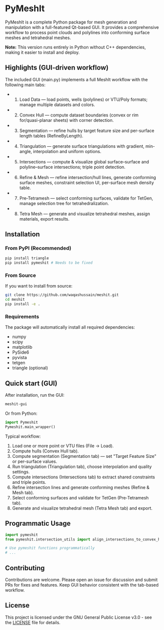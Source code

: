 # PyMeshIt

PyMeshIt is a complete Python package for mesh generation and manipulation with a full-featured Qt-based GUI. It provides a comprehensive workflow to process point clouds and polylines into conforming surface meshes and tetrahedral meshes.

**Note:** This version runs entirely in Python without C++ dependencies, making it easier to install and deploy.

## Highlights (GUI-driven workflow)

The included GUI (main.py) implements a full MeshIt workflow with the following main tabs:

- 1. Load Data — load points, wells (polylines) or VTU/Poly formats; manage multiple datasets and colors.
- 2. Convex Hull — compute dataset boundaries (convex or rim for/quasi-planar sheets) with corner detection.
- 3. Segmentation — refine hulls by target feature size and per-surface length tables (RefineByLength).
- 4. Triangulation — generate surface triangulations with gradient, min-angle, interpolation and uniform options.
- 5. Intersections — compute & visualize global surface–surface and polyline–surface intersections; triple point detection.
- 6. Refine & Mesh — refine intersection/hull lines, generate conforming surface meshes, constraint selection UI, per-surface mesh density table.
- 7. Pre‑Tetramesh — select conforming surfaces, validate for TetGen, manage selection tree for tetrahedralization.
- 8. Tetra Mesh — generate and visualize tetrahedral meshes, assign materials, export results.


## Installation

### From PyPI (Recommended)

```bash
pip install triangle
pip install pymeshit # Needs to be fixed
```

### From Source

If you want to install from source:

```bash
git clone https://github.com/waqashussain/meshit.git
cd meshit
pip install -e .
```

### Requirements

The package will automatically install all required dependencies:
- numpy
- scipy
- matplotlib
- PySide6
- pyvista
- tetgen
- triangle (optional)


## Quick start (GUI)

After installation, run the GUI:

```bash
meshit-gui
```

Or from Python:

```python
import Pymeshit
Pymeshit.main_wrapper()
```

Typical workflow:
1. Load one or more point or VTU files (File → Load).
2. Compute hulls (Convex Hull tab).
3. Compute segmentation (Segmentation tab) — set "Target Feature Size" or per-surface values.
4. Run triangulation (Triangulation tab), choose interpolation and quality settings.
5. Compute intersections (Intersections tab) to extract shared constraints and triple points.
6. Refine intersection lines and generate conforming meshes (Refine & Mesh tab).
7. Select conforming surfaces and validate for TetGen (Pre‑Tetramesh tab).
8. Generate and visualize tetrahedral mesh (Tetra Mesh tab) and export.

## Programmatic Usage

```python
import pymeshit
from pymeshit.intersection_utils import align_intersections_to_convex_hull

# Use pymeshit functions programmatically
# ...
```

## Contributing

Contributions are welcome. Please open an issue for discussion and submit PRs for fixes and features. Keep GUI behavior consistent with the tab-based workflow.

## License

This project is licensed under the GNU General Public License v3.0 - see the [LICENSE](LICENSE) file for details.